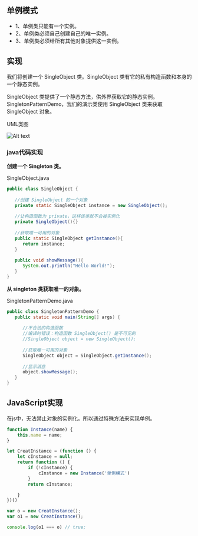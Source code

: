 ## 单例模式

- 1、单例类只能有一个实例。
- 2、单例类必须自己创建自己的唯一实例。
- 3、单例类必须给所有其他对象提供这一实例。

## 实现

我们将创建一个 SingleObject 类。SingleObject 类有它的私有构造函数和本身的一个静态实例。

SingleObject 类提供了一个静态方法，供外界获取它的静态实例。SingletonPatternDemo，我们的演示类使用 SingleObject 类来获取 SingleObject 对象。

UML类图

![Alt text](http://www.runoob.com/wp-content/uploads/2014/08/singleton_pattern_uml_diagram.jpg "UML类图")

### java代码实现

**创建一个 Singleton 类。**

SingleObject.java

```java
public class SingleObject {
 
   //创建 SingleObject 的一个对象
   private static SingleObject instance = new SingleObject();
 
   //让构造函数为 private，这样该类就不会被实例化
   private SingleObject(){}
 
   //获取唯一可用的对象
   public static SingleObject getInstance(){
      return instance;
   }
 
   public void showMessage(){
      System.out.println("Hello World!");
   }
}
```

**从 singleton 类获取唯一的对象。**

SingletonPatternDemo.java

```java
public class SingletonPatternDemo {
   public static void main(String[] args) {
 
      //不合法的构造函数
      //编译时错误：构造函数 SingleObject() 是不可见的
      //SingleObject object = new SingleObject();
 
      //获取唯一可用的对象
      SingleObject object = SingleObject.getInstance();
 
      //显示消息
      object.showMessage();
   }
}
```

## JavaScript实现

在js中，无法禁止对象的实例化。所以通过特殊方法来实现单例。

```js
function Instance(name) {
    this.name = name;
}

let CreatInstance = (function () {
    let cInstance = null;
    return function () {
        if (!cInstance) {
            cInstance = new Instance('单例模式')
        }
        return cInstance;

    }
})()

var o = new CreatInstance();
var o1 = new CreatInstance();

console.log(o1 === o) // true;

```